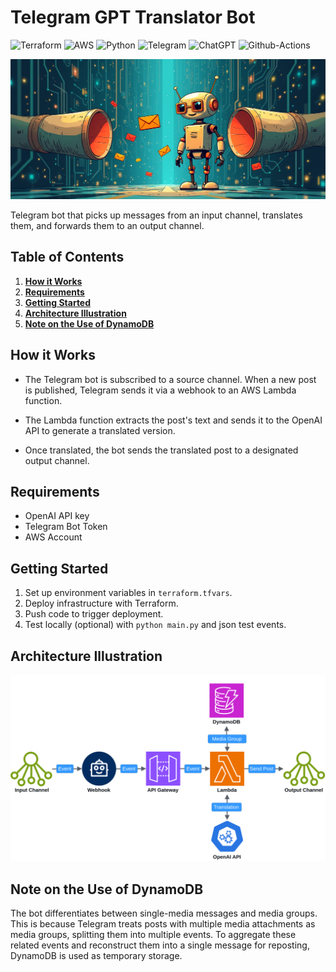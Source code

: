# Telegram GPT Translator Bot

![Terraform](https://img.shields.io/badge/Terraform-7B42BC?style=flat-square&logo=terraform&logoColor=white)
![AWS](https://img.shields.io/badge/Amazon_Web_Services-FF9900?style=flat-square&logo=amazonwebservices&logoColor=white)
![Python](https://img.shields.io/badge/Python-FFD43B?style=flat-square&logo=python&logoColor=blue)
![Telegram](https://img.shields.io/badge/Telegram-2CA5E0?style=flat-square&logo=telegram&logoColor=white)
![ChatGPT](https://img.shields.io/badge/OpenApi-74aa9c?style=flat-square&logo=openai&logoColor=white)
![Github-Actions](https://img.shields.io/badge/GitHub_Actions-2088FF?style=flat-square&logo=github-actions&logoColor=white)

![logo.png](assets/logo.png)

Telegram bot that picks up messages from an input channel, translates them, and forwards them to an output channel.

## Table of Contents

1. **[How it Works](#how-it-works)**
2. **[Requirements](#requirements)**
3. **[Getting Started](#getting-started)**
4. **[Architecture Illustration](#architecture-illustration)**
5. **[Note on the Use of DynamoDB](#note-on-the-use-of-dynamodb)**

## How it Works

- The Telegram bot is subscribed to a source channel. When a new post is published, Telegram sends it via a webhook to an AWS Lambda function.

- The Lambda function extracts the post's text and sends it to the OpenAI API to generate a translated version.

- Once translated, the bot sends the translated post to a designated output channel.

## Requirements

- OpenAI API key
- Telegram Bot Token
- AWS Account

## Getting Started

1. Set up environment variables in `terraform.tfvars`.
2. Deploy infrastructure with Terraform.
3. Push code to trigger deployment.
4. Test locally (optional) with `python main.py` and json test events.

## Architecture Illustration

![architecture-overview.svg](assets/architecture-overview.svg)

## Note on the Use of DynamoDB

The bot differentiates between single-media messages and media groups.
This is because Telegram treats posts with multiple media attachments as media groups, splitting them into multiple events.
To aggregate these related events and reconstruct them into a single message for reposting, DynamoDB is used as temporary storage.
